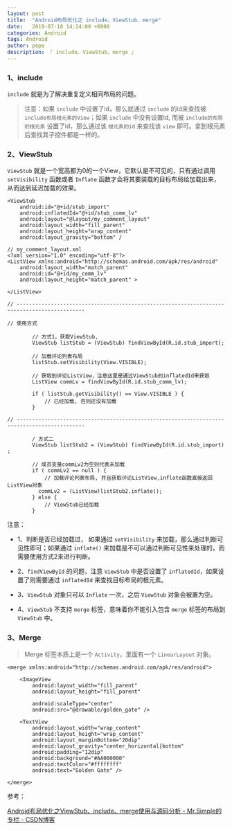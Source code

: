 ```yaml
---
layout: post
title:  "Android布局优化之 include、ViewStub、merge"
date:   2019-07-18 14:24:00 +0800
categories: Android
tags: Android
author: pepe
description: 『 include、ViewStub、merge 』
---
```


### **1、include**

`include` 就是为了解决重复定义相同布局的问题。

> 注意：如果 `include` 中设置了id，那么就通过 `include` 的id来查找被 `include布局根元素的View`；如果 `include` 中没有设置Id, 而被 `include的布局的根元素` 设置了id，那么通过该 `根元素的id` 来查找该 `view` 即可。拿到根元素后查找其子控件都是一样的。

### **2、ViewStub**

`ViewStub` 就是一个宽高都为0的一个View，它默认是不可见的，只有通过调用 `setVisibility` 函数或者 `Inflate` 函数才会将其要装载的目标布局给加载出来，从而达到延迟加载的效果。

```
<ViewStub  
    android:id="@+id/stub_import"  
    android:inflatedId="@+id/stub_comm_lv"  
    android:layout="@layout/my_comment_layout"  
    android:layout_width="fill_parent"  
    android:layout_height="wrap_content"  
    android:layout_gravity="bottom" /  
    
// my_comment_layout.xml
<?xml version="1.0" encoding="utf-8"?>  
<ListView xmlns:android="http://schemas.android.com/apk/res/android"  
    android:layout_width="match_parent"  
    android:id="@+id/my_comm_lv"  
    android:layout_height="match_parent" >  

</ListView>  

// --------------------------------------------------------------------------------------------  

// 使用方式

        // 方式1，获取ViewStub,  
        ViewStub listStub = (ViewStub) findViewById(R.id.stub_import);  
        
        // 加载评论列表布局  
        listStub.setVisibility(View.VISIBLE);  
        
        // 获取到评论ListView，注意这里是通过ViewStub的inflatedId来获取  
        ListView commLv = findViewById(R.id.stub_comm_lv);  
        
        if ( listStub.getVisibility() == View.VISIBLE ) {  
            // 已经加载, 否则还没有加载  
        }  

// --------------------------------------------------------------------------------------------       
        
        / 方式二  
        ViewStub listStub2 = (ViewStub) findViewById(R.id.stub_import) ; 
        
        // 成员变量commLv2为空则代表未加载  
        if ( commLv2 == null ) {  
            // 加载评论列表布局, 并且获取评论ListView,inflate函数直接返回ListView对象  
          commLv2 = (ListView)listStub2.inflate();  
        } else {  
            // ViewStub已经加载  
        }  
```
注意：

* 1、判断是否已经加载过， 如果通过 `setVisibility` 来加载，那么通过判断可见性即可；如果通过 `inflate()` 来加载是不可以通过判断可见性来处理的，而需要使用方式2来进行判断。

* 2、`findViewById` 的问题，注意 `ViewStub` 中是否设置了 `inflatedId`，如果设置了则需要通过 `inflatedId` 来查找目标布局的根元素。

* 3、`ViewStub` 对象只可以 `Inflate` 一次，之后 `ViewStub` 对象会被置为空。

* 4、`ViewStub` 不支持 `merge` 标签，意味着你不能引入包含 `merge` 标签的布局到 `ViewStub` 中。

### **3、Merge**

> Merge 标签本质上是一个 `Activity`，里面有一个 `LinearLayout` 对象。

```
<merge xmlns:android="http://schemas.android.com/apk/res/android">  

    <ImageView    
        android:layout_width="fill_parent"   
        android:layout_height="fill_parent"   

        android:scaleType="center"  
        android:src="@drawable/golden_gate" />  

    <TextView  
        android:layout_width="wrap_content"   
        android:layout_height="wrap_content"   
        android:layout_marginBottom="20dip"  
        android:layout_gravity="center_horizontal|bottom"  
        android:padding="12dip"  
        android:background="#AA000000"  
        android:textColor="#ffffffff"  
        android:text="Golden Gate" />  

</merge> 
```

参考：

[Android布局优化之ViewStub、include、merge使用与源码分析 - Mr.Simple的专栏 - CSDN博客](https://blog.csdn.net/bboyfeiyu/article/details/45869393)














